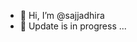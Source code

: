 - 👋 Hi, I’m @sajjadhira
- 👀 Update is in progress ...

<!---
sajjadhira/sajjadhira is a ✨ special ✨ repository because its `README.md` (this file) appears on your GitHub profile.
You can click the Preview link to take a look at your changes.
--->
